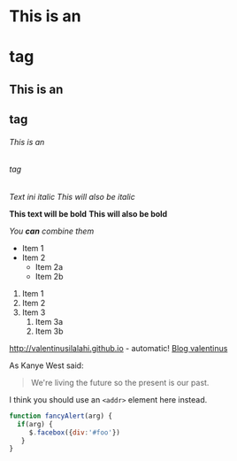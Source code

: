 # This is an <h1> tag #
## This is an <h2> tag ##
###### This is an <h6> tag 

*Text ini italic*
_This will also be italic_

**This text will be bold**
__This will also be bold__

_You **can** combine them_

* Item 1
* Item 2
  * Item 2a
  * Item 2b

1. Item 1
1. Item 2
1. Item 3
   1. Item 3a
   1. Item 3b

http://valentinusilalahi.github.io - automatic!
[Blog valentinus](http://valentinusilalahi.github.io)

As Kanye West said:

> We're living the future so
> the present is our past.

I think you should use an
`<addr>` element here instead.

```javascript
function fancyAlert(arg) {
  if(arg) {
     $.facebox({div:'#foo'})
   }
}
```

